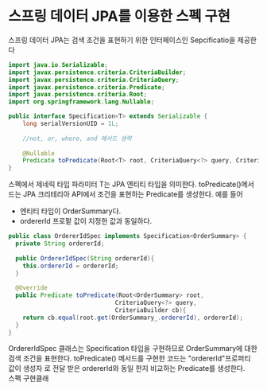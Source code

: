 # 스프링 데이터 JPA를 이용한 스펙 구현

스프링 데이터 JPA는 검색 조건을 표현하기 위한 인터페이스인 Sepcificatio을 제공한다

```java
import java.io.Serializable;
import javax.persistence.criteria.CriteriaBuilder;
import javax.persistence.criteria.CriteriaQuery;
import javax.persistence.criteria.Predicate;
import javax.persistence.criteria.Root;
import org.springframework.lang.Nullable;

public interface Specification<T> extends Serializable {
    long serialVersionUID = 1L;
    
    //not, or, where, and 메서드 생략
    
    @Nullable
    Predicate toPredicate(Root<T> root, CriteriaQuery<?> query, CriteriaBuilder criteriaBuilder);
}
```
스펙에서 제네릭 타입 파라미터 T는 JPA 엔티티 타입을 의미한다. toPredicate()메서드는 JPA 크리테리아 API에서 조건을 표현하는 Predicate를 생성한다. 예를 들어 
- 엔티티 타입이 OrderSummary다.
- ordererId 프로펕 값이 지정한 값과 동일하다.

```java
public class OrdererIdSpec implements Specification<OrderSummary> {
  private String ordererId;
  
  public OrdererIdSpec(String ordererId){
    this.ordererId = ordererId;
  }
  
  @Override
  public Predicate toPredicate(Root<OrderSummary> root,
                              CriteriaQuery<?> query,
                              CriteriaBuilder cb){
    return cb.equal(root.get(OrderSummary_.ordererId), ordererId);
  }
}
```
OrdererIdSpec 클래스는 Specification<OrderSummary> 타입을 구현하므로 OrderSummary에 대한 검색 조건을 표현한다. toPredicate() 메서드를 구현한 코드는 "ordererId"프로퍼티 값이 생성자
로 전달 받은 ordererId와 동일 한지 비교하는 Predicate를 생성한다. 
<br> 
스펙 구현클래









